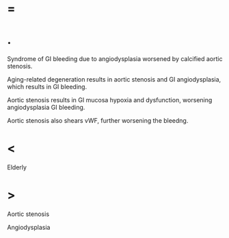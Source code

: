 # =

# .

Syndrome of GI bleeding due to angiodysplasia worsened by calcified aortic stenosis.

Aging-related degeneration results in aortic stenosis and GI angiodysplasia, which results in GI bleeding.

Aortic stenosis results in GI mucosa hypoxia and dysfunction, worsening angiodysplasia GI bleeding.

Aortic stenosis also shears vWF, further worsening the bleedng.

# <

Elderly

# >

Aortic stenosis

Angiodysplasia
